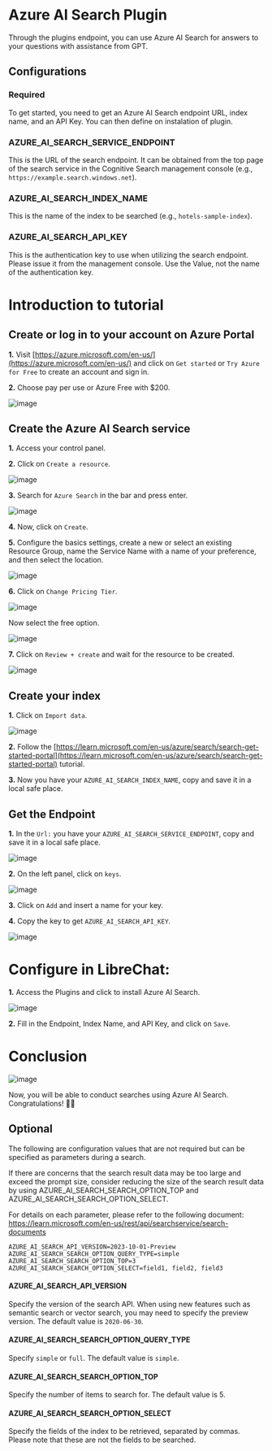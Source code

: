 # Azure AI Search Plugin
Through the plugins endpoint, you can use Azure AI Search for answers to your questions with assistance from GPT.

## Configurations

### Required

To get started, you need to get an Azure AI Search endpoint URL, index name, and an API Key. You can then define on instalation of plugin.

### AZURE_AI_SEARCH_SERVICE_ENDPOINT

This is the URL of the search endpoint. It can be obtained from the top page of the search service in the Cognitive Search management console (e.g., `https://example.search.windows.net`).

### AZURE_AI_SEARCH_INDEX_NAME

This is the name of the index to be searched (e.g., `hotels-sample-index`).

### AZURE_AI_SEARCH_API_KEY

This is the authentication key to use when utilizing the search endpoint. Please issue it from the management console. Use the Value, not the name of the authentication key.

# Introduction to tutorial

## Create or log in to your account on Azure Portal

**1.** Visit [https://azure.microsoft.com/en-us/](https://azure.microsoft.com/en-us/) and click on `Get started` or `Try Azure for Free` to create an account and sign in.

**2.** Choose pay per use or Azure Free with $200.

![image](https://github.com/itzraiss/images/blob/main/Captura%20de%20tela%202023-11-26%20151647.png)

## Create the Azure AI Search service

**1.** Access your control panel.

**2.** Click on `Create a resource`.

![image](https://github.com/itzraiss/images/blob/main/Captura%20de%20tela%202023-11-26%20151706.png)

**3.** Search for `Azure Search` in the bar and press enter.

![image](https://github.com/itzraiss/images/blob/main/Captura%20de%20tela%202023-11-26%20151732.png)

**4.** Now, click on `Create`.

**5.** Configure the basics settings, create a new or select an existing Resource Group, name the Service Name with a name of your preference, and then select the location.

![image](https://github.com/itzraiss/images/blob/main/Captura%20de%20tela%202023-11-26%20151749.png)

**6.** Click on `Change Pricing Tier`.

![image](https://github.com/itzraiss/images/blob/main/Captura%20de%20tela%202023-11-26%20151753.png)

Now select the free option.

![image](https://github.com/itzraiss/images/blob/main/Captura%20de%20tela%202023-11-26%20151758.png)

**7.** Click on `Review + create` and wait for the resource to be created.

![image](https://github.com/itzraiss/images/blob/main/Captura%20de%20tela%202023-11-26%20151810.png)

## Create your index

**1.** Click on `Import data`.

![image](https://github.com/itzraiss/images/blob/main/Captura%20de%20tela%202023-11-26%20152107.png)

**2.** Follow the [https://learn.microsoft.com/en-us/azure/search/search-get-started-portal](https://learn.microsoft.com/en-us/azure/search/search-get-started-portal) tutorial.

**3.** Now you have your `AZURE_AI_SEARCH_INDEX_NAME`, copy and save it in a local safe place.

## Get the Endpoint

**1.** In the `Url:` you have your `AZURE_AI_SEARCH_SERVICE_ENDPOINT`, copy and save it in a local safe place.

![image](https://github.com/itzraiss/images/blob/main/Captura%20de%20tela%202023-11-26%20152107.png)

**2.** On the left panel, click on `keys`.

![image](https://github.com/itzraiss/images/blob/main/Captura%20de%20tela%202023-11-26%20165630.png)

**3.** Click on `Add` and insert a name for your key.

**4.** Copy the key to get `AZURE_AI_SEARCH_API_KEY`.

![image](https://github.com/itzraiss/images/blob/main/Captura%20de%20tela%202023-11-26%20152140.png)

# Configure in LibreChat:

**1.** Access the Plugins and click to install Azure AI Search.

![image](https://github.com/itzraiss/images/blob/main/Captura%20de%20tela%202023-11-26%20170057.png)

**2.** Fill in the Endpoint, Index Name, and API Key, and click on `Save`.

# Conclusion

![image](https://github.com/itzraiss/images/blob/main/Captura%20de%20tela%202023-11-26%20150249.png)

Now, you will be able to conduct searches using Azure AI Search. Congratulations! 🎉🎉

## Optional

The following are configuration values that are not required but can be specified as parameters during a search.

If there are concerns that the search result data may be too large and exceed the prompt size, consider reducing the size of the search result data by using AZURE_AI_SEARCH_SEARCH_OPTION_TOP and AZURE_AI_SEARCH_SEARCH_OPTION_SELECT.

For details on each parameter, please refer to the following document:
https://learn.microsoft.com/en-us/rest/api/searchservice/search-documents

```env
AZURE_AI_SEARCH_API_VERSION=2023-10-01-Preview
AZURE_AI_SEARCH_SEARCH_OPTION_QUERY_TYPE=simple
AZURE_AI_SEARCH_SEARCH_OPTION_TOP=3
AZURE_AI_SEARCH_SEARCH_OPTION_SELECT=field1, field2, field3
```

#### AZURE_AI_SEARCH_API_VERSION

Specify the version of the search API. When using new features such as semantic search or vector search, you may need to specify the preview version. The default value is `2020-06-30`.

#### AZURE_AI_SEARCH_SEARCH_OPTION_QUERY_TYPE

Specify `simple` or `full`. The default value is `simple`.

#### AZURE_AI_SEARCH_SEARCH_OPTION_TOP

Specify the number of items to search for. The default value is 5.

#### AZURE_AI_SEARCH_SEARCH_OPTION_SELECT

Specify the fields of the index to be retrieved, separated by commas. Please note that these are not the fields to be searched.
